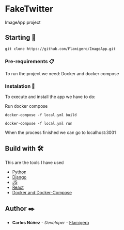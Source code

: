 # FakeTwitter

ImageApp project

## Starting 🚀

```
git clone https://github.com/Flamigero/ImageApp.git
```

### Pre-requirements 📋

To run the project we need:
Docker and docker compose


### Instalation 🔧

To execute and install the app we have to do:

Run docker compose

```
docker-compose -f local.yml build
```

```
docker-compose -f local.yml run
```

When the process finished we can go to localhost:3001

## Build with 🛠️

This are the tools I have used

* [Python](https://www.python.org/)
* [Django](https://www.djangoproject.com/)
* [JS](https://www.javascript.com/)
* [React](https://reactjs.org/)
* [Docker and Docker-Compose](https://www.docker.com/)

## Author ✒️

* **Carlos Núñez** - *Developer* - [Flamigero](https://github.com/Flamigero)